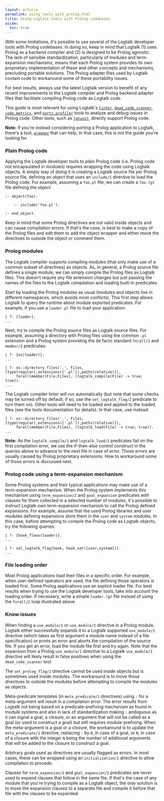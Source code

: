```yaml
---
layout: article
permalink: using_tools_with_prolog.html
title: Using Logtalk tools with Prolog codebases
aside:
  toc: true
---
```


With some limitations, it's possible to use several of the Logtalk developer
tools with Prolog codebases. In doing so, keep in mind that Logtalk (1) uses
Prolog as a backend compiler and (2) is designed to be Prolog agnostic. The
lack of sensible standardization, particularly of modules and term-expansion
mechanisms, means that each Prolog system provides its own proprietary
implementation of these and other concepts and mechanisms, precluding portable
solutions. The Prolog adapter files used by Logtalk contain code to workaround
some of these portability issues.

For best results, always use the latest Logtalk version to benefit of any
recent improvements to the Logtalk compiler and Prolog backend adapter files
that facilitate compiling Prolog code as Logtalk code.

This guide is most relevant for using Logtalk's [`linter`](tools.html#lint-checker),
[`dead_code_scanner`](tools.html#dead-code-scanner), [`code_metrics`](tools.html#code-metrics),
and [`ports_profiler`](tools.html#ports-profiler) tools to analyze and debug
issues in Prolog code. Other tools, such as [`lgtunit`](tools.html#testing),
directly support Prolog code.

**Note:** If you're instead considering porting a Prolog application to Logtalk,
there's a tool, [`wrapper`](tools.html#prolog-porting) that can help. In that
case, this is not the guide you're looking for.

### Plain Prolog code

Applying the Logtalk developer tools to plain Prolog code (i.e. Prolog code
not encapsulated in modules) requires wrapping the code using Logtalk objects.
A simply way of doing it is creating a Logtalk source file per Prolog source
file, defining an object that uses an `include/1` directive to load the
Prolog code. For example, assuming a `foo.pl` file, we can create a `foo.lgt`
file defining the object:

	:- object(foo).
	
	    :- include('foo.pl').
	
	:- end_object.

Keep in mind that some Prolog directives are not valid inside objects and
can cause compilation errors. If that's the case, is best to make a copy
of the Prolog files and edit them to add the object wrapper and either
move the directives to outside the object or comment them.


### Prolog modules

The Logtalk compiler supports compiling modules (that only make use of a
common subset of directives) as objects. As, in general, a Prolog source
file defines a single module, we can simply compile the Prolog files
as Logtalk files. This doesn't require any file extension changes but just
passing the names of the files to the Logtalk compilation and loading
built-in predicates.

Start by loading the Prolog modules as usual (modules and objects live
in different namespaces, which avoids most conflicts). This first step
allows Logtalk to query the runtime about module exported predicates.
For example, if you use a `loader.pl` file to load your application:

	| ?- [loader].
	...

Next, try to compile the Prolog source files as Logtalk source files. For
example, assuming a directory with Prolog files using the common `.pl`
extension and a Prolog system providing the de facto standard `forall/2`
and `member/2` predicates:

	| ?- {os(loader)}.
	...
	
	| ?- os::directory_files('.', Files, [type(regular),extensions(['.pl']),paths(relative)]),
	     forall(member(File,Files), (logtalk_compile(File) -> true; true)).
	...

The Logtalk compiler linter will run automatically (but note that some checks
may be turned off by default; if so, use the `set_logtalk_flag/2` predicate to
turn them on). Other tools will need to be loaded and applied to the loaded
files (see the tools documentation for details). In that case, use instead:

	| ?- os::directory_files('.', Files, [type(regular),extensions(['.pl']),paths(relative)]),
	     forall(member(File,Files), (logtalk_load(File) -> true; true)).
	...

**Note:** As the `logtalk_compile/1` and `logtalk_load/1` predicates fail on
the first compilation error, we use the if-then-else control construct in the
queries above to advance to the next file in case of error. Those errors are
usually caused by Prolog proprietary extensions. How to workaround some of
those errors is discussed next.

### Prolog code using a term-expansion mechanism

Some Prolog systems and their typical applications may make use of a
term-expansion mechanism. When the Prolog system implements this mechanism
using `term_expansion/2` and `goal_expansion` predicates with clauses for
them collected in a selected number of modules, it's possible to instruct
Logtalk own term-expansion mechanism to call the Prolog defined expansions.
For example, assume that the used Prolog libraries and user modules
defining expansions store them in the `user` and `system` modules. In this
case, before attempting to compile the Prolog code as Logtalk objects, try
the following queries:

	| ?- {hook_flows(loader)}.
	...

	| ?- set_logtalk_flag(hook, hook_set([user,system])).
	...

### File loading order

Most Prolog applications load their files in a specific order. For example,
when user-defined operators are used, the file defining those operators is
loaded first. Some Prolog applications use an explicit loader file. For
best results when trying to use the Logtalk developer tools, take into
account the loading order. If necessary, write a simple `loader.lgt` file
instead of using the `forall/2` loop illustrated above.

### Know issues

When finding a `use_module/1` or `use_module/2` directive in a Prolog module,
Logtalk either successfully expands it to a Logtalk supported `use_module/2`
directive (which takes as first argument a module name instead of a file
specification) or prints an error and aborts the compilation of the source
file. If you get an error, load the module file first and try again. Note
that the expansion from a Prolog `use_module/1` directive to a Logtalk
`use_module/2` directive will likely result in false positives when using
the `dead_code_scanner` tool.

The `set_prolog_flag/2` directive cannot be used inside objects but is
sometimes used inside modules. The workaround is to move those directives
to outside the modules before attempting to compile the modules as objects.

Meta-predicate templates (in `meta_predicate/1` directives) using `:` for
a meta-argument will result in a compilation error. The error results from
Logtalk not being based on a predicate-prefixing mechanism as found in
module systems and also in lack of standardization making `:` ambiguous as
it can signal a goal, a closure, or an argument that will not be called as
a goal (or used to construct a goal) but still requires module-prefixing.
When the meta-argument is a goal or a closure, the workaround is to update
the `meta_predicate/1` directive, replacing `:` by `0`, in case of a goal,
or `N`, in case of a closure with the integer `N` being the number of
additional arguments that will be added to the closure to construct a goal.

Arbitrary goals used as directives are usually flagged as errors. In most
cases, these can be wrapped using an `initialization/1` directive to allow
compilation to procede.

Clauses for `term_expansion/2` and `goal_expansion/2` predicates are never
used to expand clauses that follow in the same file. If that's the case of
any module that you're trying to compile as a Logtalk object, the only
solution is to move the expansion clauses to a separate file and compile
it before that file with the clauses to be expanded.
